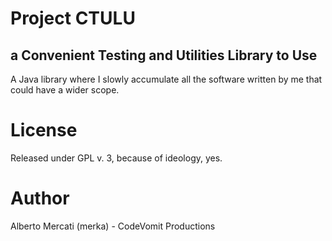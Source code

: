 # Project CTULU
## a Convenient Testing and Utilities Library to Use

A Java library where I slowly accumulate all the software written by me that could have a wider scope.

# License
Released under GPL v. 3, because of ideology, yes.

# Author
Alberto Mercati (merka) - CodeVomit Productions
